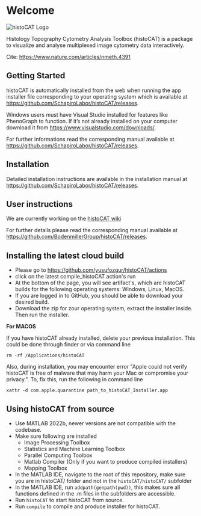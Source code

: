 # Welcome

![histoCAT Logo ](histoCAT.png)

Histology Topography Cytometry Analysis Toolbox (histoCAT) is a package to visualize and analyse multiplexed image cytometry data interactively.

Cite: <https://www.nature.com/articles/nmeth.4391>

## Getting Started 

histoCAT is automatically installed from the web when running the app installer file corresponding to your operating system which is available at <https://github.com/SchapiroLabor/histoCAT/releases>. 

Windows users must have Visual Studio installed for features like PhenoGraph to function. If it’s not already installed on your computer download it from <https://www.visualstudio.com/downloads/>.

For further informations read the corresponding manual available at <https://github.com/SchapiroLabor/histoCAT/releases>.

## Installation

Detailed installation instructions are available in the installation manual at <https://github.com/SchapiroLabor/histoCAT/releases>.

## User instructions

We are currently working on the [histoCAT wiki](https://github.com/SchapiroLabor/histoCAT/wiki)

For further details please read the corresponding manual available at <https://github.com/BodenmillerGroup/histoCAT/releases>.

## Installing the latest cloud build

- Please go to https://github.com/yusufozgur/histoCAT/actions
- click on the latest compile_histoCAT action's run
- At the bottom of the page, you will see artifact's, which are histoCAT builds for the following operating systems: Windows, Linux, MacOS.
- If you are logged in to GitHub, you should be able to download your desired build.
- Download the zip for zour operating system, extract the installer inside. Then run the installer.

**For MACOS**

If you have histoCAT already installed, delete your previous installation. This could be done through finder or via command line
```
rm -rf /Applications/histoCAT
```

Also, during installation, you may encounter error "Apple could not verify histoCAT is free of malware that may harm your Mac or compromise your privacy.". To, fix this, run the following in command line
```
xattr -d com.apple.quarantine path_to_histoCAT_Installer.app
```

## Using histoCAT from source

- Use MATLAB 2022b, newer versions are not compatible with the codebase.
- Make sure following are installed
    - Image Processing Toolbox
    - Statistics and Machine Learning Toolbox
    - Parallel Computing Toolbox
    - Matlab Compiler (Only if you want to produce compiled installers)
    - Mapping Toolbox
- In the MATLAB IDE, navigate to the root of this repository, make sure you are in histoCAT/ folder and not in the `histoCAT/histoCAT/` subfolder
- In the MATLAB IDE, run `addpath(genpath(pwd))`, this makes sure all functions defined in the .m files in the subfolders are accessible.
- Run `histoCAT` to start histoCAT from source.
- Run `compile` to compile and produce installer for histoCAT.
